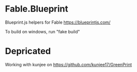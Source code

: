 # Fable.Blueprint
Blueprint.js helpers for Fable
https://blueprintjs.com/

To build on windows, run "fake build"

# Depricated 
Working with kunjee on https://github.com/kunjee17/GreenPrint
